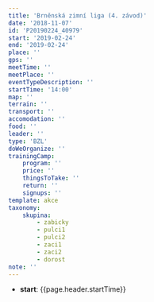 ```yaml
---
title: 'Brněnská zimní liga (4. závod)'
date: '2018-11-07'
id: 'P20190224_40979'
start: '2019-02-24'
end: '2019-02-24'
place: ''
gps: ''
meetTime: ''
meetPlace: ''
eventTypeDescription: ''
startTime: '14:00'
map: ''
terrain: ''
transport: ''
accomodation: ''
food: ''
leader: ''
type: 'BZL'
doWeOrganize: ''
trainingCamp:
    program: ''
    price: ''
    thingsToTake: ''
    return: ''
    signups: ''
template: akce
taxonomy:
    skupina:
        - zabicky
        - pulci1
        - pulci2
        - zaci1
        - zaci2
        - dorost
note: ''
---
```

* **start**: {{page.header.startTime}}

